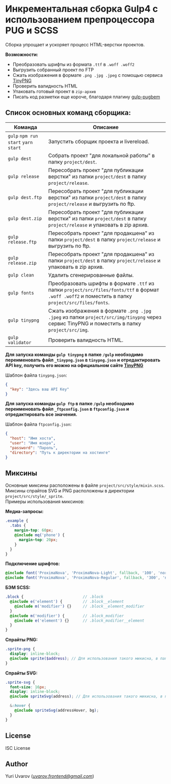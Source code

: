 # Инкрементальная сборка Gulp4 с использованием препроцессора PUG и SCSS

Сборка упрощает и ускоряет процесс HTML-верстки проектов.

**Возможности:**  
+ Преобразовать шрифты из формата `.ttf` в `.woff .woff2`
+ Выгрузить собранный проект по FTP
+ Сжать изображения в формате `.png .jpg .jpeg` c помощью сервиса [TinyPNG](https://tinypng.com/)
+ Проверить валидность HTML
+ Упаковать готовый проект в `zip-архив`
+ Писать код разметки еще короче, благодаря плагину [gulp-pugbem](https://github.com/legostaev-vadim/gulp-pugbem)

## Список основных команд сборщика:

Команда | Описание
----- | -----
`gulp` `npm run start` `yarn start` | Запустить сборщик проекта и livereload.
`gulp dest` | Собрать проект "для локальной работы" в папку `project/dest`.
`gulp release` | Пересобрать проект "для публикации верстки" из папки `project/dest` в папку `project/release`.
`gulp dest.ftp` | Пересобрать проект "для публикации верстки" из папки `project/dest` в папку `project/release` и выгрузить по ftp.
`gulp dest.zip` | Пересобрать проект "для публикации верстки" из папки `project/dest` в папку `project/release` и упаковать в zip архив.
`gulp release.ftp` | Пересобрать проект "для продакшена" из папки `project/dest` в папку `project/release` и выгрузить по ftp.
`gulp release.zip` | Пересобрать проект "для продакшена" из папки `project/dest` в папку `project/release` и упаковать в zip архив.
`gulp clean` | Удалить сгенерированные файлы.
`gulp fonts` | Преобразовать шрифты в формате `.ttf` из папки `project/src/files/fonts/ttf` в формат `.woff .woff2` и поместить в папку `project/src/files/fonts`.
`gulp tinypng` | Сжать изображения в формате `.png .jpg .jpeg` из папки `project/src/img/tinypng` через сервис TinyPNG и поместить в папку `project/src/img`.
`gulp validator` | Проверить валидность HTML.

**Для запуска команды `gulp tinypng` в папке `/gulp` необходимо переименовать файл `_tinypng.json` в `tinypng.json` и отредактировать API key, получить его можно на официальном сайте [TinyPNG](https://tinypng.com/developers)**

Шаблон файла `tinypng.json`:
```json
{
  "key": "Здесь ваш API Key"
}
```
**Для запуска команды `gulp ftp` в папке `/gulp` необходимо переименовать файл `_ftpconfig.json` в `ftpconfig.json` и отредактировать все значения.**

Шаблон файла `ftpconfig.json`:
```json
{
  "host": "Имя хоста",
  "user": "Имя юзера",
  "password": "Пароль",
  "directory": "Путь к директории на хостинге"
}
```

## Миксины

Основные миксины расположены в файле `project/src/style/mixin.scss`.  
Миксины спрайтов SVG и PNG расположены в директории `project/src/style/_sprite`.  
Примеры использования миксинов:  

**Медиа-запросы:**

```scss
.example {
  .tabs {
    margin-top: 60px;
    @include mq('phone') {
      margin-top: 20px;
    }
  }
}
```

**Подключение шрифтов:**

```scss
@include font('ProximaNova', 'ProximaNova-Light', fallback, '100', 'normal');
@include font('ProximaNova', 'ProximaNova-Regular', fallback, '300', 'normal');
```

**БЭМ SCSS:**

```scss
.block {                          // .block
  @include e('element') {         // .block__element
    @include m('modifier') {}     // .block__element_modifier
  }
  @include m('modifier') {        // .block_modifier
    @include e('element') {}      // .block_modifier__element
  }
}
```

**Cпрайты PNG:**

```scss
.sprite-png {
  display: inline-block;
  @include sprite($address); // Для использования такого микисна, в папке project/src/img/_sprite/png должен лежать файл address.png
}
```

**Cпрайты SVG:**

```scss
.sprite-svg {
  font-size: 16px;
  display: inline-block;
  @include spriteSvg(address); // Для использования такого микисна, в папке project/src/img/_sprite/svg должен лежать файл address.svg

  &:hover {
    @include spriteSvg(addressHover, bg);
  }
}
```
## License

ISC License

## Author

Yuri Uvarov (*uvarov.frontend@gmail.com*)
